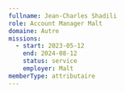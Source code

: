 ```yaml
---
fullname: Jean-Charles Shadili
role: Account Manager Malt
domaine: Autre
missions:
  - start: 2023-05-12
    end: 2024-08-12
    status: service
    employer: Malt
memberType: attributaire
---
```

